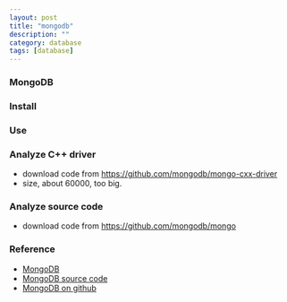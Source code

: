 ```yaml
---
layout: post
title: "mongodb"
description: ""
category: database 
tags: [database]
---
```


### MongoDB

### Install

### Use

### Analyze C++ driver
* download code from <https://github.com/mongodb/mongo-cxx-driver>
* size, about 60000, too big.

### Analyze source code
* download code from <https://github.com/mongodb/mongo>

### Reference
* [MongoDB](https://www.mongodb.org)
* [MongoDB source code](https://www.mongodb.org/about/source-code/)
* [MongoDB on github](http://github.com/mongodb)

